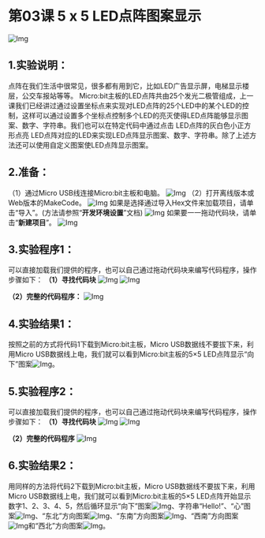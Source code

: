 # 第03课 5 x 5 LED点阵图案显示

![Img](./media/img-20230324145330.png)
## 1.实验说明：                                                                                
点阵在我们生活中很常见，很多都有用到它，比如LED广告显示屏，电梯显示楼层，公交车报站等等。
Micro:bit主板的LED点阵共由25个发光二极管组成，上一课我们已经讲过通过设置坐标点来实现对LED点阵的25个LED中的某个LED的控制，这样可以通过设置多个坐标点控制多个LED的亮灭使得LED点阵能够显示图案、数字、字符串。我们也可以在特定代码中通过点击 LED点阵的灰白色小正方形点亮 LED点阵对应的LED来实现LED点阵显示图案、数字、字符串。除了上述方法还可以使用自定义图案使LED点阵显示图案。

## 2.准备：                                                                                    
（1）通过Micro USB线连接Micro:bit主板和电脑。
![Img](./media/img-20230324143645.png)
（2）打开离线版本或Web版本的MakeCode。 
![Img](./media/img-20230417133819.png)
如果是选择通过导入Hex文件来加载项目，请单击“导入”。(方法请参照“**开发环境设置**”文档) 
![Img](./media/img-20230417133846.png)
如果要一一拖动代码块，请单击“**新建项目**”。
![Img](./media/img-20230417133911.png)

## 3.实验程序1：                                                                               
可以直接加载我们提供的程序，也可以自己通过拖动代码块来编写代码程序，操作步骤如下：
**（1）寻找代码块**
![Img](./media/img-20230417135658.png)
![Img](./media/img-20230417135305.png)

**（2）完整的代码程序：**
![Img](./media/img-20230417135752.png)

## 4.实验结果1：                                                                               
按照之前的方式将代码1下载到Micro:bit主板，Micro USB数据线不要拔下来，利用Micro USB数据线上电，我们就可以看到Micro:bit主板的5×5 LED点阵显示“向下”图案![Img](./media/img-20230324145654.png)。

## 5.实验程序2：                                                                               
可以直接加载我们提供的程序，也可以自己通过拖动代码块来编写代码程序，操作步骤如下：
**（1）寻找代码块**
![Img](./media/img-20230417135925.png)
![Img](./media/img-20230417140011.png)

**（2）完整的代码程序**
![Img](./media/img-20230417135836.png)

## 6.实验结果2：                                                                              
用同样的方法将代码2下载到Micro:bit主板，Micro USB数据线不要拔下来，利用Micro USB数据线上电，我们就可以看到Micro:bit主板的5×5 LED点阵开始显示数字1、2、3、4、5，然后循环显示“向下”图案![Img](./media/img-20230324145940.png)、字符串“Hello!”、“心”图案![Img](./media/img-20230324145952.png)、“东北”方向图案![Img](./media/img-20230324145958.png)、“东南”方向图案![Img](./media/img-20230324150004.png)、“西南”方向图案![Img](./media/img-20230324150010.png)和“西北”方向图案![Img](./media/img-20230324150016.png)。 
